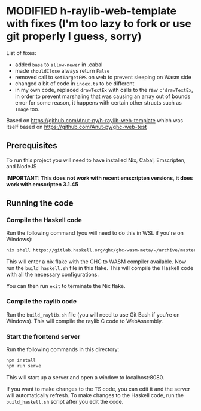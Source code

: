 # MODIFIED h-raylib-web-template with fixes (I'm too lazy to fork or use git properly I guess, sorry)
List of fixes:
* added `base` to `allow-newer` in .cabal
* made `shouldClose` always return `False`
* removed call to `setTargetFPS` on web to prevent sleeping on Wasm side
* changed a bit of code in `index.ts` to be different
* in my own code, replaced `drawTextEx` with calls to the raw `c'drawTextEx`, in order to prevent marshaling that was causing an array out of bounds error for some reason, it happens with certain other structs such as `Image` too.

Based on https://github.com/Anut-py/h-raylib-web-template which was itself based on https://github.com/Anut-py/ghc-web-test

## Prerequisites

To run this project you will need to have installed Nix, Cabal, Emscripten, and NodeJS

**IMPORTANT: This does not work with recent emscripten versions, it does work with emscripten 3.1.45**

## Running the code

### Compile the Haskell code

Run the following command (you will need to do this in WSL if you're on Windows):

```sh
nix shell https://gitlab.haskell.org/ghc/ghc-wasm-meta/-/archive/master/ghc-wasm-meta-master.tar.gz --extra-experimental-features nix-command --extra-experimental-features flakes
```

This will enter a nix flake with the GHC to WASM compiler available. Now run
the `build_haskell.sh` file in this flake. This will compile the Haskell code
with all the necessary configurations.

You can then run `exit` to terminate the Nix flake.

### Compile the raylib code

Run the `build_raylib.sh` file (you will need to use Git Bash if you're on
Windows). This will compile the raylib C code to WebAssembly.

### Start the frontend server

Run the following commands in this directory:

```sh
npm install
npm run serve
```

This will start up a server and open a window to localhost:8080.

If you want to make changes to the TS code, you can edit it and the server will automatically refresh. To make changes to the Haskell code, run the `build_haskell.sh` script after you edit the code.
